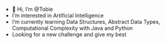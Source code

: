 - 👋 Hi, I’m @Tobie
- I’m interested in Artificial Intelligence 
- I’m currently learning Data Structures, Abstract Data Types, Computational Complexity with Java and Python
- Looking for a new challenge and give my best
